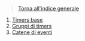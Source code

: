 >[Torna all'indice generale](index.md)
1. [Timers base](timerbase.md)
2. [Gruppi di timers](gruppitimers.md)
3. [Catene di eventi](catenetimers.md)
